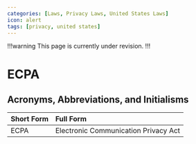 ```yaml
---
categories: [Laws, Privacy Laws, United States Laws]
icon: alert
tags: [privacy, united states]
---
```


!!!warning
This page is currently under revision.
!!!

# ECPA

## Acronyms, Abbreviations, and Initialisms

Short Form | Full Form
:--- | :---
ECPA | Electronic Communication Privacy Act

